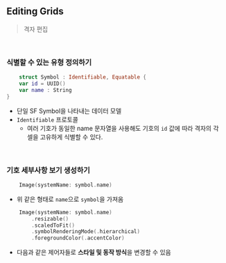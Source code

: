## Editing Grids
> 격자 편집

<br>

### 식별할 수 있는 유형 정의하기
```swift
    struct Symbol : Identifiable, Equatable {
    var id = UUID()
    var name : String
}
```
- 단일 SF Symbol을 나타내는 데이터 모델
- ```Identifiable``` 프로토콜
  - 여러 기호가 동일한 name 문자열을 사용해도 기호의 ```id``` 값에 따라 격자의 각 셀을 고유하게 식별할 수 있다.

<br>

### 기호 세부사항 보기 생성하기
```swift
    Image(systemName: symbol.name)
```
- 위 같은 형태로 ```name```으로 ```symbol```을 가져옴


```swift
    Image(systemName: symbol.name)
        .resizable()
        .scaledToFit()
        .symbolRenderingMode(.hierarchical)
        .foregroundColor(.accentColor)
```
- 다음과 같은 제어자들로 **스타일 및 동작 방식**을 변경할 수 있음